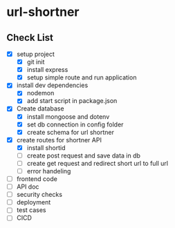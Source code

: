 # url-shortner


## Check List
* [x] setup project
  * [x] git init
  * [x] install express 
  * [x] setup simple route and run application 
* [x] install dev dependencies 
  * [x] nodemon 
  * [x] add start script in package.json    
* [x] Create database
  * [x] install mongoose and dotenv
  * [x] set db connection in config folder
  * [x] create schema for url shortner
* [x] create routes for shortner API   
  * [x] install shortid   
  * [ ] create post request and save data in db
  * [ ] create get request and redirect short url to full url 
  * [ ] error handeling
* [ ] frontend code 
* [ ] API doc 
* [ ] security checks  
* [ ] deployment 
* [ ] test cases 
* [ ] CICD 
